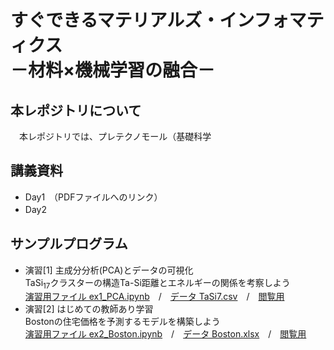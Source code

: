 # すぐできるマテリアルズ・インフォマティクス <br> －材料×機械学習の融合－　

## 本レポジトリについて
　本レポジトリでは、プレテクノモール（基礎科学
## 講義資料
- Day1　（PDFファイルへのリンク）
- Day2　　
## サンプルプログラム
- 演習[1] 主成分分析(PCA)とデータの可視化 <br>
  TaSi<sub>17</sub>クラスターの構造Ta-Si距離とエネルギーの関係を考察しよう <br>
  [演習用ファイル ex1_PCA.ipynb]()　/　[データ TaSi7.csv](data/TaSi17.csv)　/　[閲覧用](notebook/計算化学特論_PCA.ipynb)　<br>  
- 演習[2] はじめての教師あり学習 <br>
  Bostonの住宅価格を予測するモデルを構築しよう <br>
  [演習用ファイル ex2_Boston.ipynb]()　/　[データ Boston.xlsx](data/Boston.xlsx)　/　[閲覧用]()
